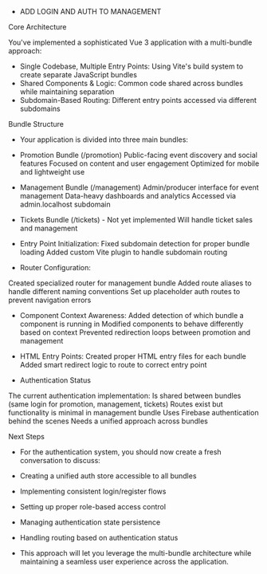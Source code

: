 - ADD LOGIN AND AUTH TO MANAGEMENT


Core Architecture

You've implemented a sophisticated Vue 3 application with a multi-bundle approach:
- Single Codebase, Multiple Entry Points: Using Vite's build system to create separate JavaScript bundles
- Shared Components & Logic: Common code shared across bundles while maintaining separation
- Subdomain-Based Routing: Different entry points accessed via different subdomains

Bundle Structure

- Your application is divided into three main bundles:

- Promotion Bundle (/promotion)
Public-facing event discovery and social features
Focused on content and user engagement
Optimized for mobile and lightweight use

- Management Bundle (/management)
Admin/producer interface for event management
Data-heavy dashboards and analytics
Accessed via admin.localhost subdomain

- Tickets Bundle (/tickets) - Not yet implemented
Will handle ticket sales and management

- Entry Point Initialization:
Fixed subdomain detection for proper bundle loading
Added custom Vite plugin to handle subdomain routing

- Router Configuration:

Created specialized router for management bundle
Added route aliases to handle different naming conventions
Set up placeholder auth routes to prevent navigation errors

- Component Context Awareness:
Added detection of which bundle a component is running in
Modified components to behave differently based on context
Prevented redirection loops between promotion and management

- HTML Entry Points:
Created proper HTML entry files for each bundle
Added smart redirect logic to route to correct entry point

- Authentication Status

The current authentication implementation:
Is shared between bundles (same login for promotion, management, tickets)
Routes exist but functionality is minimal in management bundle
Uses Firebase authentication behind the scenes
Needs a unified approach across bundles

Next Steps

- For the authentication system, you should now create a fresh conversation to discuss:

- Creating a unified auth store accessible to all bundles

- Implementing consistent login/register flows

- Setting up proper role-based access control

- Managing authentication state persistence

- Handling routing based on authentication status

- This approach will let you leverage the multi-bundle architecture while maintaining a seamless user experience across the application.